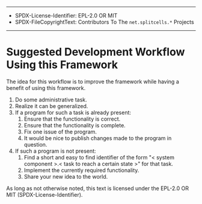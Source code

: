 ----
* SPDX-License-Identifier: EPL-2.0 OR MIT
* SPDX-FileCopyrightText: Contributors To The `net.splitcells.*` Projects
----
# Suggested Development Workflow Using this Framework
The idea for this workflow is to improve the framework while having a benefit of using this framework.
1. Do some administrative task.
1. Realize it can be generalized.
1. If a program for such a task is already present: 
   1. Ensure that the functionality is correct.
   1. Ensure that the functionality is complete.
   1. Fix one issue of the program.
   1. It would be nice to publish changes made to the program in question.
1. If such a program is not present: 
   1. Find a short and easy to find identifier of the form "< system component >.< task to reach a certain state >" for that task.
   1. Implement the currently required functionality.
   1. Share your new idea to the world.

As long as not otherwise noted,
this text is licensed under the EPL-2.0 OR MIT (SPDX-License-Identifier).
